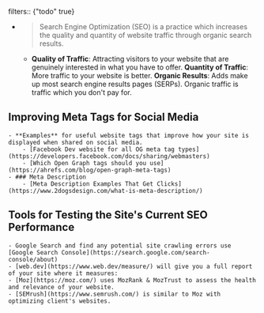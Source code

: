 filters:: {"todo" true}

-
  > Search Engine Optimization (SEO) is a practice which increases the quality and quantity of website traffic through organic search results.
	- **Quality of Traffic**: Attracting visitors to your website that are genuinely interested in what you have to offer.
	  **Quantity of Traffic**: More traffic to your website is better.
	  **Organic Results**: Adds make up most search engine results pages (SERPs). Organic traffic is traffic which you don't pay for.
## Improving Meta Tags for Social Media
	- **Examples** for useful website tags that improve how your site is displayed when shared on social media.
		- [Facebook Dev website for all OG meta tag types](https://developers.facebook.com/docs/sharing/webmasters)
		- [Which Open Graph tags should you use](https://ahrefs.com/blog/open-graph-meta-tags)
	- ### Meta Description
		- [Meta Description Examples That Get Clicks](https://www.2dogsdesign.com/what-is-meta-description/)
## Tools for Testing the Site's Current SEO Performance
	- Google Search and find any potential site crawling errors use [Google Search Console](https://search.google.com/search-console/about)
	- [web.dev](https://www.web.dev/measure/) will give you a full report of your site where it measures:
	- [Moz](https://moz.com/) uses MozRank & MozTrust to assess the health and relevance of your website.
	- [SEMrush](https://www.semrush.com/) is similar to Moz with optimizing client's websites.